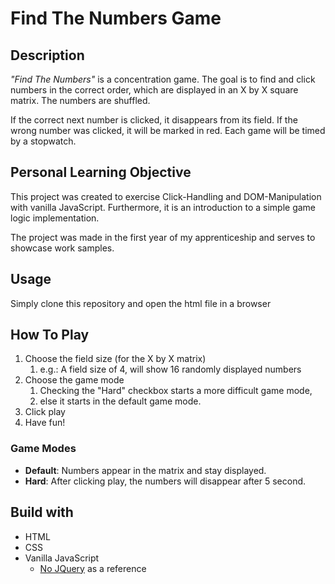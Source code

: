 # Find The Numbers Game


## Description
_"Find The Numbers"_ is a concentration game. The goal is to find and click numbers in the correct order, which are displayed in an X by X 
square matrix. The numbers are shuffled. 

If the correct next number is clicked, it disappears from its field.
If the wrong number was clicked, it will be marked in red.
Each game will be timed by a stopwatch.

## Personal Learning Objective
This project was created to exercise Click-Handling and DOM-Manipulation with vanilla JavaScript.
Furthermore, it is an introduction to a simple game logic implementation.

The project was made in the first year of my apprenticeship and serves to showcase work samples.

## Usage
Simply clone this repository and open the html file in a browser

## How To Play
1. Choose the field size (for the X by X matrix)
   1. e.g.: A field size of 4, will show 16 randomly displayed numbers
2. Choose the game mode
   1. Checking the "Hard" checkbox starts a more difficult game mode, 
   2. else it starts in the default game mode. 
3. Click play
4. Have fun!

### Game Modes
* **Default**: Numbers appear in the matrix and stay displayed.
* **Hard**: After clicking play, the numbers will disappear after 5 second.

## Build with
* HTML
* CSS
* Vanilla JavaScript
  * [No JQuery](https://youmightnotneedjquery.com/) as a reference